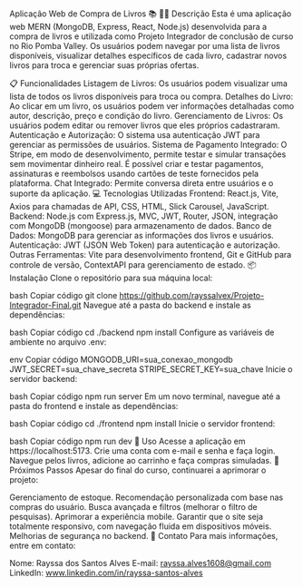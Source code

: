 Aplicação Web de Compra de Livros 📚
✍🏼 Descrição
Esta é uma aplicação web MERN (MongoDB, Express, React, Node.js) desenvolvida para a compra de livros e utilizada como Projeto Integrador de conclusão de curso no Rio Pomba Valley. Os usuários podem navegar por uma lista de livros disponíveis, visualizar detalhes específicos de cada livro, cadastrar novos livros para troca e gerenciar suas próprias ofertas.

📋 Funcionalidades
Listagem de Livros: Os usuários podem visualizar uma lista de todos os livros disponíveis para troca ou compra.
Detalhes do Livro: Ao clicar em um livro, os usuários podem ver informações detalhadas como autor, descrição, preço e condição do livro.
Gerenciamento de Livros: Os usuários podem editar ou remover livros que eles próprios cadastraram.
Autenticação e Autorização: O sistema usa autenticação JWT para gerenciar as permissões de usuários.
Sistema de Pagamento Integrado: O Stripe, em modo de desenvolvimento, permite testar e simular transações sem movimentar dinheiro real. É possível criar e testar pagamentos, assinaturas e reembolsos usando cartões de teste fornecidos pela plataforma.
Chat Integrado: Permite conversa direta entre usuários e o suporte da aplicação.
💻 Tecnologias Utilizadas
Frontend: React.js, Vite, Axios para chamadas de API, CSS, HTML, Slick Carousel, JavaScript.
Backend: Node.js com Express.js, MVC, JWT, Router, JSON, integração com MongoDB (mongoose) para armazenamento de dados.
Banco de Dados: MongoDB para gerenciar as informações dos livros e usuários.
Autenticação: JWT (JSON Web Token) para autenticação e autorização.
Outras Ferramentas: Vite para desenvolvimento frontend, Git e GitHub para controle de versão, ContextAPI para gerenciamento de estado.
📦 Instalação
Clone o repositório para sua máquina local:

bash
Copiar código
git clone https://github.com/rayssalvex/Projeto-Integrador-Final.git
Navegue até a pasta do backend e instale as dependências:

bash
Copiar código
cd ./backend
npm install
Configure as variáveis de ambiente no arquivo .env:

env
Copiar código
MONGODB_URI=sua_conexao_mongodb
JWT_SECRET=sua_chave_secreta
STRIPE_SECRET_KEY=sua_chave
Inicie o servidor backend:

bash
Copiar código
npm run server
Em um novo terminal, navegue até a pasta do frontend e instale as dependências:

bash
Copiar código
cd ./frontend
npm install
Inicie o servidor frontend:

bash
Copiar código
npm run dev
📱 Uso
Acesse a aplicação em https://localhost:5173.
Crie uma conta com e-mail e senha e faça login.
Navegue pelos livros, adicione ao carrinho e faça compras simuladas.
🌙 Próximos Passos
Apesar do final do curso, continuarei a aprimorar o projeto:

Gerenciamento de estoque.
Recomendação personalizada com base nas compras do usuário.
Busca avançada e filtros (melhorar o filtro de pesquisas).
Aprimorar a experiência mobile.
Garantir que o site seja totalmente responsivo, com navegação fluida em dispositivos móveis.
Melhorias de segurança no backend.
📧 Contato
Para mais informações, entre em contato:

Nome: Rayssa dos Santos Alves
E-mail: rayssa.alves1608@gmail.com
LinkedIn: www.linkedin.com/in/rayssa-santos-alves
